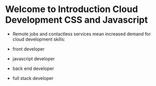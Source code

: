 # Welcome to Introduction Cloud Development CSS and Javascript

* Remote jobs and contactless services mean increased demand for cloud development skills:

* front developer
* javascript developer
* back end developer
* full stack developer
